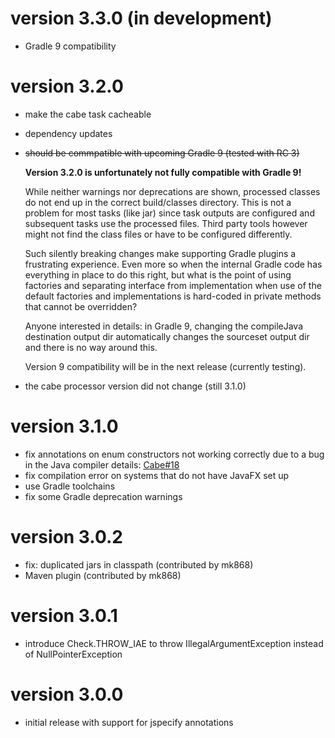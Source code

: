 version 3.3.0 (in development)
==============================

- Gradle 9 compatibility

version 3.2.0
=============

- make the cabe task cacheable
- dependency updates
- ~~should be commpatible with upcoming Gradle 9 (tested with RC 3)~~
  
  __Version 3.2.0 is unfortunately not fully compatible with Gradle 9!__

  While neither warnings nor deprecations are shown,
  processed classes do not end up in the correct build/classes directory.
  This is not a problem for most tasks (like jar) since task outputs are configured
  and subsequent tasks use the processed files. Third party tools however
  might not find the class files or have to be configured differently.

  Such silently breaking changes make supporting Gradle plugins a frustrating
  experience. Even more so when the internal Gradle code has everything in
  place to do this right, but what is the point of using factories and
  separating interface from implementation when use of the default factories
  and implementations is hard-coded in private methods that cannot be
  overridden?

  Anyone interested in details: in Gradle 9, changing the compileJava destination
  output dir automatically changes the sourceset output dir and there is no way
  around this.
  
  Version 9 compatibility will be in the next release (currently testing).
  
- the cabe processor version did not change (still 3.1.0)

version 3.1.0
=============

- fix annotations on enum constructors not working correctly due to a bug in the Java compiler
  details: [Cabe#18](https://github.com/xzel23/cabe/issues/18)
- fix compilation error on systems that do not have JavaFX set up
- use Gradle toolchains
- fix some Gradle deprecation warnings

version 3.0.2
=============

- fix: duplicated jars in classpath (contributed by mk868)
- Maven plugin (contributed by mk868)

version 3.0.1
=============

- introduce Check.THROW_IAE to throw IllegalArgumentException instead of NullPointerException

version 3.0.0
=============

- initial release with support for jspecify annotations
